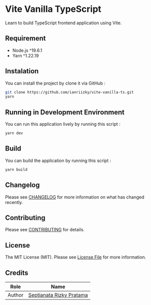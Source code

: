 # Vite Vanilla TypeScript

Learn to build TypeScript frontend application using Vite.

## Requirement

- Node.js ^19.6.1
- Yarn ^1.22.19

## Instalation

You can install the project by clone it via GitHub :

```bash
git clone https://github.com/ianriizky/vite-vanilla-ts.git
yarn
```

## Running in Development Environment

You can run this application lively by running this script :

```bash
yarn dev
```

## Build

You can build the application by running this script :

```bash
yarn build
```

## Changelog

Please see [CHANGELOG](CHANGELOG.md) for more information on what has changed recently.

## Contributing

Please see [CONTRIBUTING](CONTRIBUTING.md) for details.

## License

The MIT License (MIT). Please see [License File](LICENSE.md) for more information.

## Credits

| Role   | Name                                                     |
| ------ | -------------------------------------------------------- |
| Author | [Septianata Rizky Pratama](https://github.com/ianriizky) |
